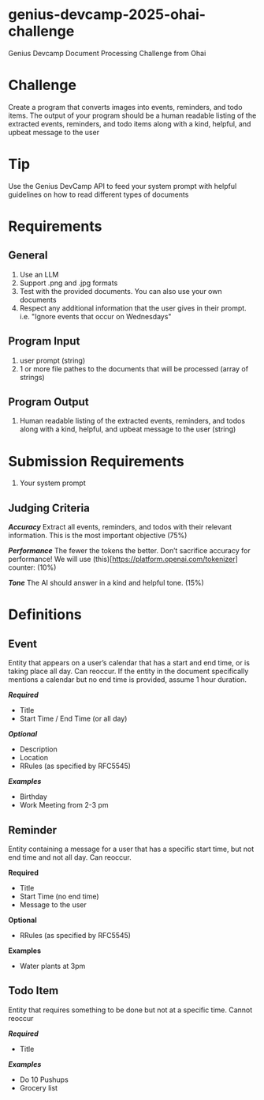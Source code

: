 # genius-devcamp-2025-ohai-challenge
Genius Devcamp Document Processing Challenge from Ohai

# Challenge
Create a program that converts images into events, reminders, and todo items. The output of your program should be a human readable listing of the extracted events, reminders, and todo items along with a kind, helpful, and upbeat message to the user 

# Tip
Use the Genius DevCamp API to feed your system prompt with helpful guidelines on how to read different types of documents

# Requirements
## General
1. Use an LLM
2. Support .png and .jpg formats
3. Test with the provided documents. You can also use your own documents
4. Respect any additional information that the user gives in their prompt. i.e. "Ignore events that occur on Wednesdays"

## Program Input
1. user prompt (string)
2. 1 or more file pathes to the documents that will be processed (array of strings)

## Program Output
1. Human readable listing of the extracted events, reminders, and todos along with a kind, helpful, and upbeat message to the user (string)

# Submission Requirements
1. Your system prompt

## Judging Criteria
***Accuracy***
Extract all events, reminders, and todos with their relevant information.  This is the most important objective (75%)

***Performance***
The fewer the tokens the better. Don’t sacrifice accuracy for performance!  We will use (this)[https://platform.openai.com/tokenizer] counter:  (10%)

***Tone***
The AI should answer in a kind and helpful tone. (15%)

# Definitions
## Event
Entity that appears on a user’s calendar that has a start and end time, or is taking place all day. Can reoccur.  If the entity in the document specifically mentions a calendar but no end time is provided, assume 1 hour duration.

***Required***
* Title
* Start Time / End Time (or all day)

***Optional***
* Description
* Location
* RRules (as specified by RFC5545)

***Examples***
* Birthday
* Work Meeting from 2-3 pm

## Reminder
Entity containing a message for a user that has a specific start time, but not end time and not all day. Can reoccur.

**Required**
* Title
* Start Time (no end time)
* Message to the user

**Optional**
* RRules (as specified by RFC5545)

**Examples**
* Water plants at 3pm

## Todo Item
Entity that requires something to be done but not at a specific time. Cannot reoccur

***Required***
* Title

***Examples***
* Do 10 Pushups
* Grocery list
